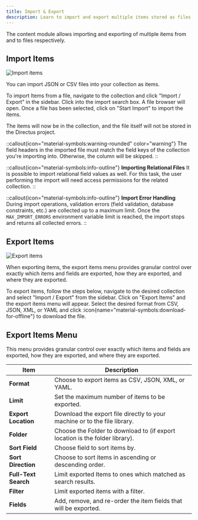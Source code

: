 ```yaml
---
title: Import & Export
description: Learn to import and export multiple items stored as files using Directus.
---
```


The content module allows importing and exporting of multiple items from and to files respectively.

## Import Items

![Import items](/img/194f51c9-9d2d-4264-ad09-8142ff671aea.webp)

You can import JSON or CSV files into your collection as items.

To import Items from a file, navigate to the collection and click "Import / Export" in the sidebar. Click into the import search box. A file browser will open. Once a file has been selected, click on "Start Import" to import the items.

The items will now be in the collection, and the file itself will not be stored in the Directus project.

::callout{icon="material-symbols:warning-rounded" color="warning"}
The field headers in the imported file must match the field keys of the collection you're importing into. Otherwise, the column will be skipped.
::

::callout{icon="material-symbols:info-outline"}
**Importing Relational Files**
It is possible to import relational field values as well. For this task, the user performing the import will need access
permissions for the related collection.
::

::callout{icon="material-symbols:info-outline"}
**Import Error Handling**
During import operations, validation errors (field validation, database constraints, etc.) are collected up to a maximum limit. Once the `MAX_IMPORT_ERRORS` environment variable limit is reached, the import stops and returns all collected errors.
::

## Export Items

![Export items](/img/6253cd72-005d-4551-b3fd-72acd33e47f6.webp)

When exporting items, the export items menu provides granular control over exactly which items and
fields are exported, how they are exported, and where they are exported.

To export items, follow the steps below, navigate to the desired collection and select "Import / Export" from the sidebar. Click on "Export Items" and the export items menu will appear. Select the desired format from CSV, JSON, XML, or YAML and click :icon{name="material-symbols:download-for-offline"} to download the file.

## Export Items Menu

This menu provides granular control over exactly which items and fields are exported, how they are exported, and where
they are exported.

| Item | Description |
|---|---|
| **Format** | Choose to export items as CSV, JSON, XML, or YAML. |
| **Limit** | Set the maximum number of items to be exported. |
| **Export Location** | Download the export file directly to your machine or to the file library. |
| **Folder** | Choose the Folder to download to (if export location is the folder library). |
| **Sort Field** | Choose field to sort items by. |
| **Sort Direction** | Choose to sort items in ascending or descending order. |
| **Full-Text Search** | Limit exported Items to ones which matched as search results. |
| **Filter** | Limit exported items with a filter. |
| **Fields** | Add, remove, and re-order the item fields that will be exported.  |
